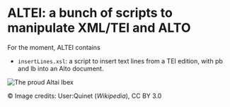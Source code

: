 # ALTEI: a bunch of scripts to manipulate XML/TEI and ALTO


For the moment, ALTEI contains 

- `insertLines.xsl`: a script to insert text lines from a TEI edition, with pb and lb into an Alto document. 





![The proud Altai Ibex](https://upload.wikimedia.org/wikipedia/commons/thumb/a/a5/Siberian_Ibex.jpg/640px-Siberian_Ibex.jpg)

© Image credits: User:Quinet (_Wikipedia_), CC BY 3.0 
